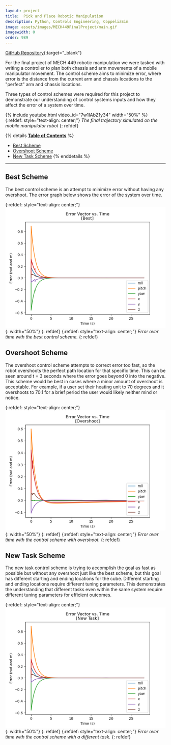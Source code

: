 ```yaml
---
layout: project
title:  Pick and Place Robotic Manipulation
description: Python, Controls Engineering, CoppeliaSim
image: assets/images/MECH449FinalProject/main.gif
imagewidth: 0
order: 989
---
```


[GitHub Repository](https://github.com/Alves-Zach/NU-MECH449-Final){:target="_blank"}

For the final project of MECH 449 robotic manipulation we were tasked with writing a controller to plan both chassis and arm movements of a mobile manipulator movement. The control scheme aims to minimize error, where error is the distance from the current arm and chassis locations to the "perfect" arm and chassis locations.

Three types of control schemes were required for this project to demonstrate our understanding of control systems inputs and how they affect the error of a system over time.

{% include youtube.html video_id="7w1IAbZ1y34" width="50%" %}
{:refdef: style="text-align: center;"}
_The final trajectory simulated on the mobile manipulator robot_
{: refdef}

{% details **<u>Table of Contents</u>** %}
- [Best Scheme](#Best-Scheme)
- [Overshoot Scheme](#Overshoot-Scheme)
- [New Task Scheme](#New-Task-Scheme)
{% enddetails %}

****

## Best Scheme
The best control scheme is an attempt to minimize error without having any overshoot. The error graph below shows the error of the system over time.

{:refdef: style="text-align: center;"}
![Error over time with the best control scheme.](/assets/images/MECH449FinalProject/BestParams.png){: width="50%"}
{: refdef}
{:refdef: style="text-align: center;"}
_Error over time with the best control scheme._
{: refdef}

## Overshoot Scheme
The overshoot control scheme attempts to correct error too fast, so the robot overshoots the perfect path location for that specific time. This can be seen around t = 3 seconds where the error goes beyond 0 into the negative. This scheme would be best in cases where a minor amount of overshoot is acceptable. For example, if a user set their heating unit to 70 degrees and it overshoots to 70.1 for a brief period the user would likely neither mind or notice.

{:refdef: style="text-align: center;"}
![Error over time with the control scheme with overshoot](/assets/images/MECH449FinalProject/Overshoot.png){: width="50%"}
{: refdef}
{:refdef: style="text-align: center;"}
_Error over time with the control scheme with overshoot._
{: refdef}

## New Task Scheme
The new task control scheme is trying to accomplish the goal as fast as possible but without any overshoot just like the best scheme, but this goal has different starting and ending locations for the cube. Different starting and ending locations require different tuning parameters. This demonstrates the understanding that different tasks even within the same system require different tuning parameters for efficient outcomes.

{:refdef: style="text-align: center;"}
![Error over time with the control scheme with a different task.](/assets/images/MECH449FinalProject/NewTask.png){: width="50%"}
{: refdef}
{:refdef: style="text-align: center;"}
_Error over time with the control scheme with a different task._
{: refdef}